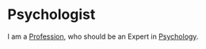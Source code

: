 # Psychologist

I am a [Profession](202000000.md), who should be an Expert in [Psychology](14000000.md).